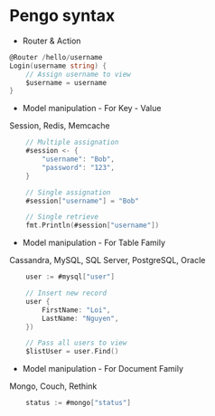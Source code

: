 # Pengo syntax

+ Router & Action

```go
@Router /hello/username
Login(username string) {
	// Assign username to view
	$username = username
}
```

+ Model manipulation - For Key - Value

Session, Redis, Memcache
```go
	// Multiple assignation
   	#session <- {
   		"username": "Bob",
   		"password": "123",
   	}

   	// Single assignation
   	#session["username"] = "Bob"

	// Single retrieve
	fmt.Println(#session["username"])
```

+ Model manipulation - For Table Family

Cassandra, MySQL, SQL Server, PostgreSQL, Oracle
```go
	user := #mysql["user"]

	// Insert new record
	user {
		FirstName: "Loi",
		LastName: "Nguyen",
	})

	// Pass all users to view
	$listUser = user.Find()
```

+ Model manipulation - For Document Family

Mongo, Couch, Rethink
```go
	status := #mongo["status"]
```

